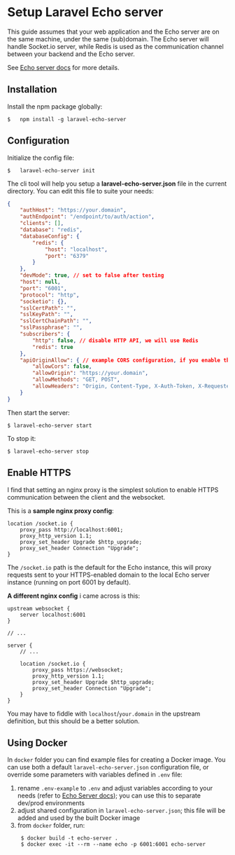 Setup Laravel Echo server
=========================

This guide assumes that your web application and the Echo server are on the same machine, under the same (sub)domain.
The Echo server will handle Socket.io server, while Redis is used as the communication channel between your backend and the Echo server.

See [Echo server docs](https://github.com/tlaverdure/laravel-echo-server) for more details.

Installation
------------

Install the npm package globally:

```shell
$   npm install -g laravel-echo-server
```

Configuration
-------------

Initialize the config file:

```shell
$   laravel-echo-server init
```

The cli tool will help you setup a **laravel-echo-server.json** file in the current directory. You can edit this file to suite your needs:

```json
{
	"authHost": "https://your.domain",
	"authEndpoint": "/endpoint/to/auth/action",
	"clients": [],
	"database": "redis",
	"databaseConfig": {
		"redis": {
			"host": "localhost",
			"port": "6379"
		}
	},
	"devMode": true, // set to false after testing
	"host": null,
	"port": "6001",
	"protocol": "http",
	"socketio": {},
	"sslCertPath": "",
	"sslKeyPath": "",
	"sslCertChainPath": "",
	"sslPassphrase": "",
	"subscribers": {
		"http": false, // disable HTTP API, we will use Redis
		"redis": true
	},
	"apiOriginAllow": { // example CORS configuration, if you enable the HTTP API
		"allowCors": false,
		"allowOrigin": "https://your.domain",
		"allowMethods": "GET, POST",
		"allowHeaders": "Origin, Content-Type, X-Auth-Token, X-Requested-With, Accept, Authorization, X-CSRF-TOKEN, X-Socket-Id"
	}
}

```

Then start the server:

```shell
$ laravel-echo-server start
```

To stop it:

```shell
$ laravel-echo-server stop
```

Enable HTTPS
------------

I find that setting an nginx proxy is the simplest solution to enable HTTPS communication between the client and the websocket.

This is a **sample nginx proxy config**:

```
location /socket.io {
	proxy_pass http://localhost:6001;
	proxy_http_version 1.1;
	proxy_set_header Upgrade $http_upgrade;
	proxy_set_header Connection "Upgrade";
}
```

The `/socket.io` path is the default for the Echo instance, this will proxy requests sent to your HTTPS-enabled domain to the local Echo server instance (running on port 6001 by default).

**A different nginx config** i came across is this:

```
upstream websocket {
    server localhost:6001
}

// ...

server {
    // ...

    location /socket.io {
    	proxy_pass https://websocket;
    	proxy_http_version 1.1;
    	proxy_set_header Upgrade $http_upgrade;
    	proxy_set_header Connection "Upgrade";
    }
}
```

You may have to fiddle with `localhost`/`your.domain` in the upstream definition, but this should be a better solution.

Using Docker
------------

In `docker` folder you can find example files for creating a Docker image.
You can use both a default `laravel-echo-server.json` configuration file, or override some parameters with variables defined in `.env` file:

1. rename `.env-example` to `.env` and adjust variables according to your needs (refer to [Echo Server docs](https://github.com/tlaverdure/laravel-echo-server#dotenv)); you can use this to separate dev/prod environments
1. adjust shared configuration in `laravel-echo-server.json`; this file will be added and used by the built Docker image
1. from `docker` folder, run:
   ```shell
    $ docker build -t echo-server .
    $ docker exec -it --rm --name echo -p 6001:6001 echo-server
   ```
